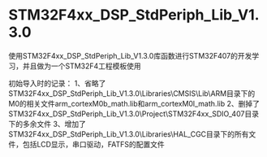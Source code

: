 STM32F4xx_DSP_StdPeriph_Lib_V1.3.0
==================================

使用STM32F4xx_DSP_StdPeriph_Lib_V1.3.0库函数进行STM32F407的开发学习，并且做为一个STM32F4工程模板使用

初始导入时的记录：
1、省略了STM32F4xx_DSP_StdPeriph_Lib_V1.3.0\Libraries\CMSIS\Lib\ARM目录下的M0的相关文件arm_cortexM0b_math.lib和arm_cortexM0l_math.lib
2、删掉了STM32F4xx_DSP_StdPeriph_Lib_V1.3.0\Project\STM32F4xx_SDIO_407目录下的多余文件
3、增加了STM32F4xx_DSP_StdPeriph_Lib_V1.3.0\Libraries\HAL_CGC目录下的所有文件，包括LCD显示，串口驱动，FATFS的配置文件